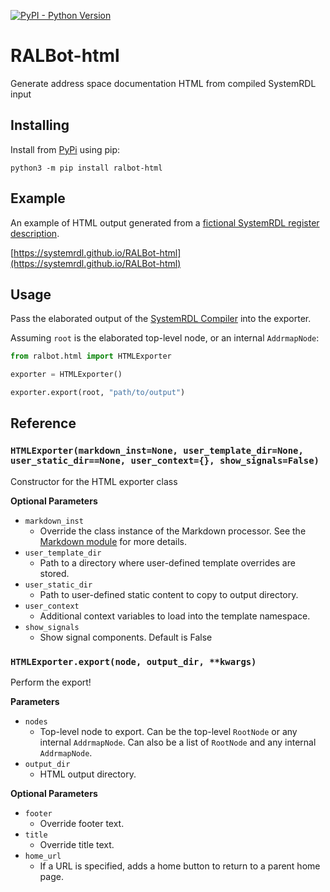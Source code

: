 [![PyPI - Python Version](https://img.shields.io/pypi/pyversions/ralbot-html.svg)](https://pypi.org/project/ralbot-html)

# RALBot-html
Generate address space documentation HTML from compiled SystemRDL input

## Installing
Install from [PyPi](https://pypi.org/project/ralbot-html) using pip:

    python3 -m pip install ralbot-html


## Example
An example of HTML output generated from a
[fictional SystemRDL register description](example/turboencabulator.rdl).

[https://systemrdl.github.io/RALBot-html](https://systemrdl.github.io/RALBot-html)


## Usage
Pass the elaborated output of the [SystemRDL Compiler](http://systemrdl-compiler.readthedocs.io)
into the exporter.

Assuming `root` is the elaborated top-level node, or an internal `AddrmapNode`:

```python
from ralbot.html import HTMLExporter

exporter = HTMLExporter()

exporter.export(root, "path/to/output")
```


## Reference

### `HTMLExporter(markdown_inst=None, user_template_dir=None, user_static_dir==None, user_context={}, show_signals=False)`
Constructor for the HTML exporter class

**Optional Parameters**

* `markdown_inst`
    * Override the class instance of the Markdown processor.
      See the [Markdown module](https://python-markdown.github.io/reference/#Markdown)
      for more details.
* `user_template_dir`
    * Path to a directory where user-defined template overrides are stored.
* `user_static_dir`
    * Path to user-defined static content to copy to output directory.
* `user_context`
    * Additional context variables to load into the template namespace.
* `show_signals`
    * Show signal components. Default is False

### `HTMLExporter.export(node, output_dir, **kwargs)`
Perform the export!

**Parameters**

* `nodes`
    * Top-level node to export. Can be the top-level `RootNode` or any internal `AddrmapNode`.
      Can also be a list of `RootNode` and any internal `AddrmapNode`.
* `output_dir`
    * HTML output directory.
    
**Optional Parameters**

* `footer`
    * Override footer text.
* `title`
    * Override title text.
* `home_url`
    * If a URL is specified, adds a home button to return to a parent home page.

